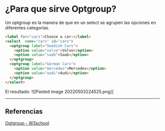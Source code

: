 # ¿Para que sirve Optgroup?
Un optgroup es la manera de que en un select se agrupen las opciones en diferentes categorías.
```html
<label for="cars">Choose a car:</label>  
<select  name="cars" id="cars">  
  <optgroup label="Swedish Cars">  
    <option value="volvo">Volvo</option>  
    <option value="saab">Saab</option>  
  </optgroup>  
  <optgroup label="German Cars">  
    <option value="mercedes">Mercedes</option>  
    <option value="audi">Audi</option>  
  </optgroup>  
</select>
```
El resultado:
![[Pasted image 20220503224525.png]]

---
## Referencias 
[Optgroup - W3school](https://www.w3schools.com/tags/tag_optgroup.asp)